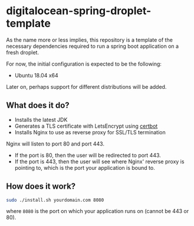 # digitalocean-spring-droplet-template

As the name more or less implies, this repository is a template of the necessary 
dependencies required to run a spring boot application on a fresh droplet.

For now, the initial configuration is expected to be the following:

- Ubuntu 18.04 x64

Later on, perhaps support for different distributions will be added.


## What does it do?

- Installs the latest JDK
- Generates a TLS certificate with LetsEncrypt using [certbot](https://github.com/certbot/certbot)
- Installs Nginx to use as reverse proxy for SSL/TLS termination 

Nginx will listen to port 80 and port 443. 
- If the port is 80, then the user will be redirected to port 443.
- If the port is 443, then the user will see where Nginx' reverse proxy is pointing to, 
which is the port your application is bound to.

## How does it work?

```bash
sudo ./install.sh yourdomain.com 8080
```

where `8080` is the port on which your application runs on (cannot be 443 or 80).